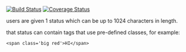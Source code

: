 

[![Build Status](https://travis-ci.org/coleww/turnt-robot..svg?branch=master)](https://travis-ci.org/coleww/turnt-robot.) [![Coverage Status](https://coveralls.io/repos/coleww/turnt-robot./badge.png)](https://coveralls.io/r/coleww/turnt-robot.)




users are given 1 status which can be up to 1024 characters in length.

that status can contain <span> tags that use pre-defined classes, for example:

    <span class='big red'>HI</span>


